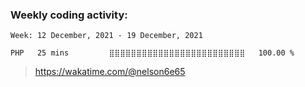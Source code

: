 ### Weekly coding activity:

<!--START_SECTION:waka-->
```text
Week: 12 December, 2021 - 19 December, 2021

PHP   25 mins         ⣿⣿⣿⣿⣿⣿⣿⣿⣿⣿⣿⣿⣿⣿⣿⣿⣿⣿⣿⣿⣿⣿⣿⣿⣿   100.00 % 
```
<!--END_SECTION:waka-->

> https://wakatime.com/@nelson6e65
